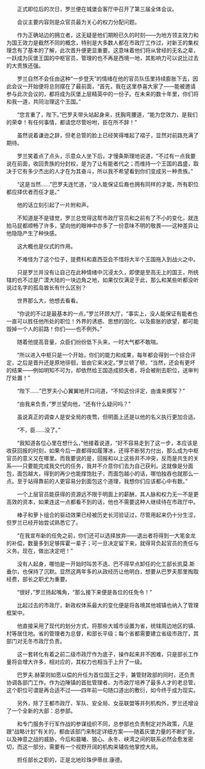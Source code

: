 　　正式即位后的次日，罗兰便在城堡会客厅中召开了第三届全体会议。

　　会议主要内容则是众官员最为关心的权力分配问题。

　　作为正确站边的拥立者，这无疑是他们期盼已久的时刻——为地方领主效力和为国王效力是截然不同的概念，特别是大多数人都在市政厅工作过，对新王的集权理念有了基本的了解，此次晋升便更显重要。这意味着他们将从曾经的无名之辈，一跃成为灰堡王国的中枢官员，管理的也不再是西境一地，其影响力可以说比过去的大贵族还强。

　　罗兰自然不会任由这种“一步登天”的情绪在他的官员队伍里持续膨胀下去，因此会议一开始便将总则摆在了最前面，“首先，我在这里恭喜大家了——能被邀请参与此次会议的，都将成为灰堡上层精英中的一份子。在未来的数十年里，你们将和我一道，共同治理这个王国。”

　　“您言重了，陛下。”巴罗夫带头站起身来，抚胸弯腰道，“能为您效力，是我们的荣幸！有任何事情，都请您尽管吩咐，臣在所不辞！”

　　虽然说着谦逊之辞，但老总管的脸上已经笑得堆起了褶子，显然对前路充满了期待。

　　罗兰笑着点了点头，示意众人坐下后，才慢条斯理地说道，“不过有一点我要说在前面，收回贵族的分封权，是为了让有能者代之；而维持一个王国的昌盛，取决于它有多少杰出的人才在为其奋斗，所以我不希望看到你们变成另一种贵族。”

　　“这是当然……”巴罗夫连忙道，“没人能保证后裔也拥有同样的才能，所有职位都应择优者而任才是。”

　　他的话立刻引起了一片附和声。

　　不知道是不是错觉，罗兰总觉得这帮市政厅官员和之前有了不小的变化，就连拍马屁都顺畅了许多，望向他的眼神中亦多了一份意味不明的敬畏——这种差异让他隐隐产生了种快感。

　　这大概也是仪式的作用。

　　不难怪为了这个位子，提费科和嘉西亚会不惜将大半个王国拖入到战火之中。

　　只是罗兰并没有让自己在此种情绪中沉浸太久，即使是至高无上的国王，所统辖的也不过是广漠大陆的一块边角之地，如果仅仅满足于此，那么和某些听都没听说过名字的孤岛酋长有什么区别？

　　世界那么大，他想去看看。

　　“你说的不过是最基本的一点，”罗兰环顾大厅，“事实上，没人能保证有能者也一直可以胜任他所处的职位！外界的诱惑、思想的固化、以及膨胀的欲望，都可能毁掉一个人的前路！你们——也不例外。”

　　随着他提高音量，众臣们纷纷低下头来，一时大气都不敢喘。

　　“所以进入中枢只是一个开始，你们的能力和成果，每年都会得到一个综合评定，之后是晋升还是原地徘徊，皆由它来决定。”罗兰顿了顿，“当然，还会有更坏的结果——例如明知不可为，却依然给王国造成损失者，将会被削去职位，送审判厅处置！”

　　“陛下……”巴罗夫小心翼翼地开口问道，“不知这份评定，由谁来撰写？”

　　“由我来负责，”罗兰望向他，“还有什么疑问吗？”

　　虽说真正的调查人是安全局的夜莺，但明面上还是以他的名义执行更加合适。

　　“不，臣……没了。”

　　“我知道各位心里在想什么，”他接着说道，“好不容易走到了这一步，本应该是收获回报的时刻，如果今后一直都得如履薄冰，还得不断努力付出，那么成为中枢官员的意义又在哪里。而我要说的是，回报和以上这些并不冲突，反而是共生的关系——只要能完成我交代的任务，我并不介意你们去为自己获利。这就像是分面包，面包越大，得到的再少也能撑饱肚子，而面包越小的话，哪怕独吞也就那么一点。至于站得靠前的人更容易分到面包这个道理，我想你们应该都心中有数。”

　　一个上层官员能获得的资源远不限于明面上的薪酬，其人脉和权力无一不是更高效的资本，如果连这一点都看不到的话，他也不需要这种人继续待在市政厅中。

　　棒子和萝卜组合的驱动效果已经被历史长河验证过，尽管用起来仍十分生涩，但罗兰已经开始尝试熟悉它了。

　　“在我宣布新的任免之前，你们还可以选择放弃——退出者将得到一大笔金龙的补偿，数量多到足够挥霍一辈子；可一旦决定留下来，就得背负起官员的责任与义务。现在，做出决定吧！”

　　没有人起身，哪怕是一开始时叫苦不迭、巴不得早点卸任的化工部长凯莫.斯垂尔，也保持了沉默。显然这两年多的从政经历让他明白，想要从巴罗夫那里掏取经费，部长之职尤为重要。

　　“很好，”罗兰扬起嘴角，“那么接下来便是各位的任免令！”

　　比起过去的市政厅，新政权体系最大的变化便是将各境其他城镇也纳入了管理框架中。

　　他直接采用了现代的划分方式，将那些大城市设置为省，统辖周边地区的镇、村等居住地。省的管理者为总督，和部长平级；每个省都需要建立省级市政厅，其部门对无冬市政厅负责。

　　这一套转化有着之前二级市政厅作为底子，操作起来并不困难，只是部长工作量将会增大许多，相对应的，其权力也相当于上升了一级。

　　巴罗夫.赫蒙则如愿以偿的升任为首位国王之手，兼管财政部的同时，还负责协调各部门工作。作为边陲镇的首批管理者、为市政厅培养了最多人才的老总管，这个职位可谓是再合适不过——四年前一句随口道出的敷衍，如今终于成为现实。

　　另外，除了王都市政厅、军队、安全局、女巫联盟等并列机构外，罗兰还增设了一个全新的大部：总参部。

　　和专门服务于行军作战的参谋组织不同，总参部也负责制定对外政策，凡是跟“战略计划”有关的，都由该部门来制定详细方案——随着灰堡力量的不断扩张，以及神意之战的威胁，今后和晨曦、狼心、永冬、峡湾之间的联系必然会愈发密切，而这一部分，需要有一个视野开阔的机构来辅佐他掌控大局。

　　担任部长之职的，正是北地珍珠伊蒂丝.康德。
